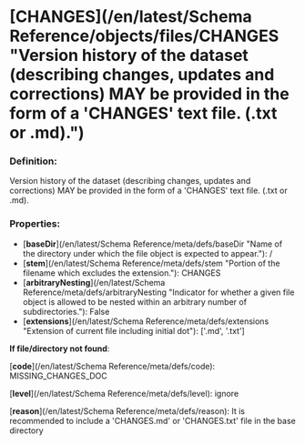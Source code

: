 # [CHANGES](/en/latest/Schema Reference/objects/files/CHANGES "Version history of the dataset \(describing changes, updates and corrections\) MAY be provided in the form of a 'CHANGES' text file. \(.txt or .md\).")

### Definition:

Version history of the dataset \(describing changes, updates and corrections\) MAY be provided in the form of a 'CHANGES' text file. \(.txt or .md\).

### Properties:

- [**baseDir**](/en/latest/Schema Reference/meta/defs/baseDir "Name of the directory under which the file object is expected to appear."): /
- [**stem**](/en/latest/Schema Reference/meta/defs/stem "Portion of the filename which excludes the extension."): CHANGES
- [**arbitraryNesting**](/en/latest/Schema Reference/meta/defs/arbitraryNesting "Indicator for whether a given file object is allowed to be nested within an arbitrary number of subdirectories."): False
- [**extensions**](/en/latest/Schema Reference/meta/defs/extensions "Extension of current file including initial dot"): ['.md', '.txt']

**If file/directory not found**:

[**code**](/en/latest/Schema Reference/meta/defs/code): MISSING_CHANGES_DOC

[**level**](/en/latest/Schema Reference/meta/defs/level): ignore

[**reason**](/en/latest/Schema Reference/meta/defs/reason): It is recommended to include a 'CHANGES.md' or 'CHANGES.txt' file in the base directory